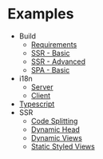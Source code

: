 # Examples

- Build
  - [Requirements](./build/requirements.md)
  - [SSR - Basic](./build/basic-ssr.md)
  - [SSR - Advanced](./build/advanced-ssr.md)
  - [SPA - Basic](./build/basic-spa.md)
- i18n
  - [Server](./i18n/i18n-server.md)
  - [Client](./i18n/i18n-client.md)
- [Typescript](./typescript.md)
- SSR
  - [Code Splitting](./ssr/code-splitting.md)
  - [Dynamic Head](./ssr/dynamic-head.md)
  - [Dynamic Views](./ssr/dynamic-views.md)
  - [Static Styled Views](./ssr/static-styled-components.md)